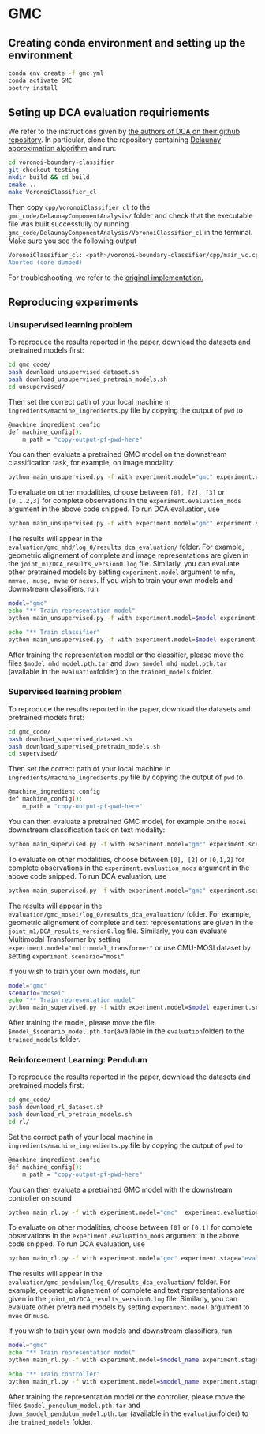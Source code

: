 # GMC

## Creating conda environment and setting up the environment
```bash
conda env create -f gmc.yml
conda activate GMC
poetry install
```


## Seting up DCA evaluation requiriements

We refer to the instructions given by [the authors of DCA on their github repository](https://github.com/anonymous-researcherID1893ar/DelaunayComponentAnalysis). In particular, clone the repository containing [Delaunay approximation algorithm](https://github.com/vlpolyansky/voronoi-boundary-classifier/tree/testing) and run:
```bash
cd voronoi-boundary-classifier
git checkout testing
mkdir build && cd build
cmake ..
make VoronoiClassifier_cl
```
Then copy `cpp/VoronoiClassifier_cl` to the `gmc_code/DelaunayComponentAnalysis/` folder and check that the executable file was built successfully by running `gmc_code/DelaunayComponentAnalysis/VoronoiClassifier_cl` in the terminal. Make sure you see the following output
```bash
VoronoiClassifier_cl: <path>/voronoi-boundary-classifier/cpp/main_vc.cpp:51: void run_classification(int, char**): Assertion `argc >= 3' failed.
Aborted (core dumped)
```
For troubleshooting, we refer to the [original implementation.](https://github.com/anonymous-researcherID1893ar/DelaunayComponentAnalysis)


## Reproducing experiments

### Unsupervised learning problem

To reproduce the results reported in the paper, download the datasets and pretrained models first:

```bash
cd gmc_code/
bash download_unsupervised_dataset.sh
bash download_unsupervised_pretrain_models.sh
cd unsupervised/
```

Then set the correct path of your local machine in `ingredients/machine_ingredients.py` file by copying the output of `pwd` to 
```bash
@machine_ingredient.config
def machine_config():
    m_path = "copy-output-pf-pwd-here"
```

You can then evaluate a pretrained GMC model on the downstream classification task, for example, on image modality:

```bash
python main_unsupervised.py -f with experiment.model="gmc" experiment.evaluation_mods=[1] experiment.stage="evaluate_downstream_classifier"
```

To evaluate on other modalities, choose between `[0], [2], [3]` or `[0,1,2,3]` for complete observations in the `experiment.evaluation_mods` argument in the above code snipped.  To run DCA evaluation, use 

```bash
python main_unsupervised.py -f with experiment.model="gmc" experiment.stage="evaluate_dca"
```

The results will appear in the `evaluation/gmc_mhd/log_0/results_dca_evaluation/` folder. For example, geometric alignement of complete and image representations are given in the `joint_m1/DCA_results_version0.log` file. Similarly, you can evaluate other pretrained models by setting `experiment.model` argument to `mfm, mmvae, muse, mvae` or `nexus`. If you wish to train your own models and downstream classifiers, run

```bash
model="gmc"
echo "** Train representation model"
python main_unsupervised.py -f with experiment.model=$model experiment.stage="train_model" 

echo "** Train classifier"
python main_unsupervised.py -f with experiment.model=$model experiment.stage="train_downstream_classfier"
```
After training the representation model or the classifier, please move the files `$model_mhd_model.pth.tar` and `down_$model_mhd_model.pth.tar` (available in the `evaluation`folder) to the `trained_models` folder.

### Supervised learning problem

To reproduce the results reported in the paper, download the datasets and pretrained models first:

```bash
cd gmc_code/
bash download_supervised_dataset.sh
bash download_supervised_pretrain_models.sh
cd supervised/
```

Then set the correct path of your local machine in `ingredients/machine_ingredients.py` file by copying the output of `pwd` to 
```bash
@machine_ingredient.config
def machine_config():
    m_path = "copy-output-pf-pwd-here"
```

You can then evaluate a pretrained GMC model, for example on the `mosei` downstream classification task on text modality:

```bash
python main_supervised.py -f with experiment.model="gmc" experiment.scenario="mosei" experiment.evaluation_mods=[1] experiment.stage="evaluate_downstream_classifier"
```

To evaluate on other modalities, choose between `[0], [2]` or `[0,1,2]` for complete observations in the `experiment.evaluation_mods` argument in the above code snipped.  To run DCA evaluation, use 

```bash
python main_supervised.py -f with experiment.model="gmc" experiment.scenario="mosei" experiment.stage="evaluate_dca"
```

The results will appear in the `evaluation/gmc_mosei/log_0/results_dca_evaluation/` folder. For example, geometric alignement of complete and text representations are given in the `joint_m1/DCA_results_version0.log` file. Similarly, you can evaluate Multimodal Transformer by setting `experiment.model="multimodal_transformer"` or use CMU-MOSI dataset by setting `experiment.scenario="mosi"`

If you wish to train your own models, run

```bash
model="gmc"
scenario="mosei"
echo "** Train representation model"
python main_supervised.py -f with experiment.model=$model experiment.scenario=$scenario experiment.stage="train_model" 
```
After training the model, please move the file `$model_$scenario_model.pth.tar`(available in the `evaluation`folder) to the `trained_models` folder.


### Reinforcement Learning: Pendulum

To reproduce the results reported in the paper, download the datasets and pretrained models first:

```bash
cd gmc_code/
bash download_rl_dataset.sh
bash download_rl_pretrain_models.sh
cd rl/
```

Set the correct path of your local machine in `ingredients/machine_ingredients.py` file by copying the output of `pwd` to 
```bash
@machine_ingredient.config
def machine_config():
    m_path = "copy-output-pf-pwd-here"
```

You can then evaluate a pretrained GMC model with the downstream controller on sound

```bash
python main_rl.py -f with experiment.model="gmc"  experiment.evaluation_mods=[1] experiment.stage="evaluate_downstream_controller"
```

To evaluate on other modalities, choose between `[0]` or `[0,1]` for complete observations in the `experiment.evaluation_mods` argument in the above code snipped.  To run DCA evaluation, use 

```bash
python main_rl.py -f with experiment.model="gmc" experiment.stage="evaluate_dca"
```

The results will appear in the `evaluation/gmc_pendulum/log_0/results_dca_evaluation/` folder. For example, geometric alignement of complete and text representations are given in the `joint_m1/DCA_results_version0.log` file. Similarly, you can evaluate other pretrained models by setting `experiment.model` argument to `mvae` or `muse`.

If you wish to train your own models and downstream classifiers, run

```bash
model="gmc"
echo "** Train representation model"
python main_rl.py -f with experiment.model=$model_name experiment.stage="train_model" 

echo "** Train controller"
python main_rl.py -f with experiment.model=$model_name experiment.stage="train_downstream_controller" 
```

After training the representation model or the controller, please move the files `$model_pendulum_model.pth.tar` and `down_$model_pendulum_model.pth.tar` (available in the `evaluation`folder) to the `trained_models` folder.


